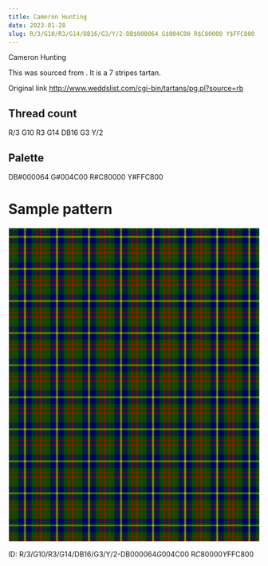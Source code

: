 ```yaml
---
title: Cameron Hunting
date: 2023-01-28
slug: R/3/G10/R3/G14/DB16/G3/Y/2-DB$000064 G$004C00 R$C80000 Y$FFC800
---
```

Cameron Hunting

This was sourced from <no value>.  It is a 7 stripes tartan.

Original link http://www.weddslist.com/cgi-bin/tartans/pg.pl?source=rb

## Thread count
R/3 G10 R3 G14 DB16 G3 Y/2

## Palette
DB#000064 G#004C00 R#C80000 Y#FFC800

# Sample pattern

![Tartan detail](tartan.png "R/3 G10 R3 G14 DB16 G3 Y/2 tartan")

ID: R/3/G10/R3/G14/DB16/G3/Y/2-DB$000064 G$004C00 R$C80000 Y$FFC800